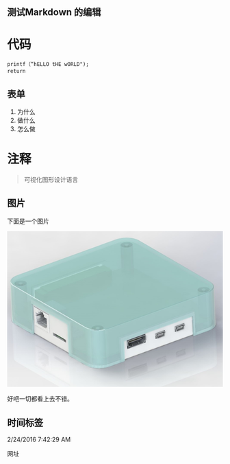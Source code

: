  
 
## 测试Markdown 的编辑 ##
# 代码 #

    printf（“hELLO tHE wORLD");
    return
## 表单 ##
1. 为什么
2. 做什么
3. 怎么做

# 注释 #
> 可视化图形设计语言  

## 图片 ##
下面是一个图片

![](bigdata.jpg)


好吧一切都看上去不错。

## 时间标签 ##
2/24/2016 7:42:29 AM 

网址



